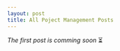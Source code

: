 ```yaml
---
layout: post
title: All Poject Management Posts
---
```


*The first post is comming soon* :hourglass_flowing_sand:
